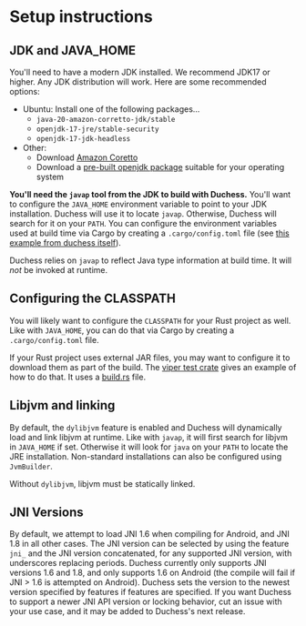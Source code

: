# Setup instructions

## JDK and JAVA_HOME

You'll need to have a modern JDK installed. We recommend JDK17 or higher. Any JDK distribution will work. Here are some recommended options:

* Ubuntu: Install one of the following packages...
    * `java-20-amazon-corretto-jdk/stable`
    * `openjdk-17-jre/stable-security`
    * `openjdk-17-jdk-headless` 
* Other:
    * Download [Amazon Coretto](https://aws.amazon.com/corretto/?filtered-posts.sort-by=item.additionalFields.createdDate&filtered-posts.sort-order=desc)
    * Download a [pre-built openjdk package](https://openjdk.org/install/) suitable for your operating system

**You'll need the `javap` tool from the JDK to build with Duchess.**  You'll want to configure the `JAVA_HOME` environment variable to point to your JDK installation. Duchess will use it to locate `javap`. Otherwise, Duchess will search for it on your `PATH`.  You can configure the environment variables used at build time via Cargo by creating a `.cargo/config.toml` file (see [this example from duchess itself](https://github.com/duchess-rs/duchess/blob/main/.cargo/config.toml)).

Duchess relies on `javap` to reflect Java type information at build time. It will *not* be invoked at runtime.

## Configuring the CLASSPATH

You will likely want to configure the `CLASSPATH` for your Rust project as well. Like with `JAVA_HOME`, you can do that via Cargo by creating a `.cargo/config.toml` file.

If your Rust project uses external JAR files, you may want to configure it to download them as part of the build. The [viper test crate](https://github.com/duchess-rs/duchess/tree/main/test-crates/viper) gives an example of how to do that. It uses a [build.rs](https://github.com/duchess-rs/duchess/blob/main/test-crates/viper/build.rs) file.

## Libjvm and linking

By default, the `dylibjvm` feature is enabled and Duchess will dynamically load and link libjvm at runtime. Like with `javap`, it will first search for libjvm in `JAVA_HOME` if set. Otherwise it will look for `java` on your `PATH` to locate the JRE installation. Non-standard installations can also be configured using `JvmBuilder`.

Without `dylibjvm`, libjvm must be statically linked.

## JNI Versions

By default, we attempt to load JNI 1.6 when compiling for Android, and JNI 1.8 in all other cases. The JNI version can be selected by using the feature `jni_` and the JNI version concatenated, for any supported JNI version, with underscores replacing periods.
Duchess currently only supports JNI versions 1.6 and 1.8, and only supports 1.6 on Android (the compile will fail if JNI > 1.6 is attempted on Android). Duchess sets the version to the newest version specified by features if features are specified.
If you want Duchess to support a newer JNI API version or locking behavior, cut an issue with your use case, and it may be added to Duchess's next release.

